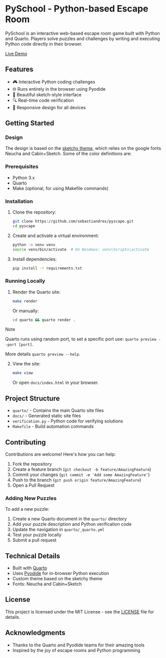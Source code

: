 # PySchool - Python-based Escape Room

PySchool is an interactive web-based escape room game built with Python and Quarto. Players solve puzzles and challenges by writing and executing Python code directly in their browser.

[Live Demo](https://python-chile.github.io/escape-room-pyschool/)


## Features

- 🎮 Interactive Python coding challenges
- 🌐 Runs entirely in the browser using Pyodide
- 🎨 Beautiful sketch-style interface
- 🔍 Real-time code verification
- 📱 Responsive design for all devices

## Getting Started

### Design 

The design is based on the [sketchy theme](https://bootswatch.com/sketchy/), which relies on the google fonts Neucha and Cabin+Sketch.
Some of the color definitions are:


### Prerequisites

- Python 3.x
- Quarto
- Make (optional, for using Makefile commands)

### Installation

1. Clone the repository:
   ```bash
   git clone https://github.com/sebastiandres/pyscape.git
   cd pyscape
   ```

2. Create and activate a virtual environment:
   ```bash
   python -m venv venv
   source venv/bin/activate  # On Windows: venv\Scripts\activate
   ```

3. Install dependencies:
   ```bash
   pip install -r requirements.txt
   ```

### Running Locally

1. Render the Quarto site:
   ```bash
   make render
   ```
   Or manually:
   ```bash
   cd quarto && quarto render .
   ```

> [!NOTE]
>
> Quarto runs using random port, to set a specific port use: `quarto preview --port [port]`.
> 
> More details `quarto preview --help`.

2. View the site:
   ```bash
   make view
   ```
   Or open `docs/index.html` in your browser.

## Project Structure

- `quarto/` - Contains the main Quarto site files
- `docs/` - Generated static site files
- `verification.py` - Python code for verifying solutions
- `Makefile` - Build automation commands

## Contributing

Contributions are welcome! Here's how you can help:

1. Fork the repository
2. Create a feature branch (`git checkout -b feature/AmazingFeature`)
3. Commit your changes (`git commit -m 'Add some AmazingFeature'`)
4. Push to the branch (`git push origin feature/AmazingFeature`)
5. Open a Pull Request

### Adding New Puzzles

To add a new puzzle:

1. Create a new Quarto document in the `quarto/` directory
2. Add your puzzle description and Python verification code
3. Update the navigation in `quarto/_quarto.yml`
4. Test your puzzle locally
5. Submit a pull request

## Technical Details

- Built with [Quarto](https://quarto.org/)
- Uses [Pyodide](https://pyodide.org/) for in-browser Python execution
- Custom theme based on the sketchy theme
- Fonts: Neucha and Cabin+Sketch

## License

This project is licensed under the MIT License - see the [LICENSE](LICENSE) file for details.

## Acknowledgments

- Thanks to the Quarto and Pyodide teams for their amazing tools
- Inspired by the joy of escape rooms and Python programming